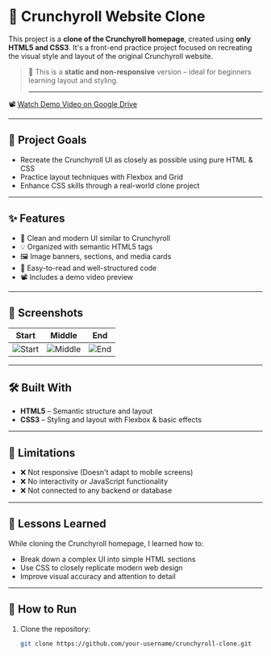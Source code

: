 # 🎌 Crunchyroll Website Clone

This project is a **clone of the Crunchyroll homepage**, created using **only HTML5 and CSS3**. It's a front-end practice project focused on recreating the visual style and layout of the original Crunchyroll website.

> 🔧 This is a **static and non-responsive** version – ideal for beginners learning layout and styling.
>
> ---

📽️ [Watch Demo Video on Google Drive](https://drive.google.com/file/d/171rdbYaeme5NnneUcG2O1oNnh606TKZw/view?usp=drive_link)

---

## 🎯 Project Goals

- Recreate the Crunchyroll UI as closely as possible using pure HTML & CSS  
- Practice layout techniques with Flexbox and Grid  
- Enhance CSS skills through a real-world clone project  

---

## ✨ Features

- 🎨 Clean and modern UI similar to Crunchyroll  
- 💡 Organized with semantic HTML5 tags  
- 🖼️ Image banners, sections, and media cards  
- 📄 Easy-to-read and well-structured code  
- 📽️ Includes a demo video preview  

---

## 📸 Screenshots

| Start | Middle | End |
|-------|--------|-----|
| ![Start](video_screenshots/screenshot_1.png) | ![Middle](video_screenshots/screenshot_2.png) | ![End](video_screenshots/screenshot_3.png) |

---

## 🛠️ Built With

- **HTML5** – Semantic structure and layout  
- **CSS3** – Styling and layout with Flexbox & basic effects

---

## 🚫 Limitations

- ❌ Not responsive (Doesn't adapt to mobile screens)  
- ❌ No interactivity or JavaScript functionality  
- ❌ Not connected to any backend or database  

---

## 🧠 Lessons Learned

While cloning the Crunchyroll homepage, I learned how to:

- Break down a complex UI into simple HTML sections  
- Use CSS to closely replicate modern web design  
- Improve visual accuracy and attention to detail  

---

## 🚀 How to Run

1. Clone the repository:
   ```bash
   git clone https://github.com/your-username/crunchyroll-clone.git
